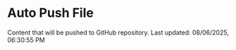 # Auto Push File

Content that will be pushed to GitHub repository.
Last updated: 08/06/2025, 06:30:55 PM
